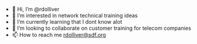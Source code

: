 - 👋 Hi, I’m @rdolliver
- 👀 I’m interested in network technical training ideas
- 🌱 I’m currently learning that I dont know alot
- 💞️ I’m looking to collaborate on customer training for telecom companies
- 📫 How to reach me rdolliver@sdf.org

<!---
rdolliver/rdolliver is a ✨ special ✨ repository because its `README.md` (this file) appears on your GitHub profile.
You can click the Preview link to take a look at your changes.
--->
